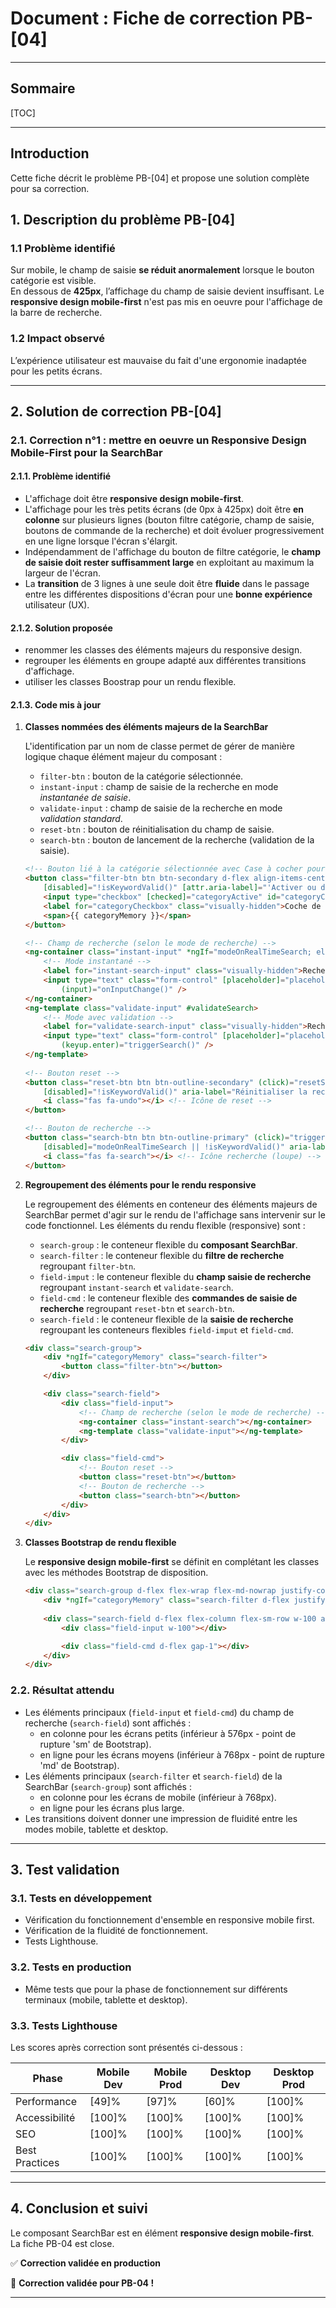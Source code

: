 # Document : Fiche de correction PB-[04]

---

## Sommaire

[TOC]

---

## Introduction

Cette fiche décrit le problème PB-[04] et propose une solution complète pour sa correction.

## 1. Description du problème PB-[04]

### 1.1 Problème identifié

Sur mobile, le champ de saisie **se réduit anormalement** lorsque le bouton catégorie est visible.  
En dessous de **425px**, l’affichage du champ de saisie devient insuffisant.
Le **responsive design mobile-first** n'est pas mis en oeuvre pour l'affichage de la barre de recherche.

### 1.2 Impact observé

L’expérience utilisateur est mauvaise du fait d'une ergonomie inadaptée pour les petits écrans.

---

## 2. Solution de correction PB-[04]

### 2.1. Correction n°1 : mettre en oeuvre un Responsive Design Mobile-First pour la SearchBar

#### 2.1.1. Problème identifié

- L'affichage doit être **responsive design mobile-first**.
- L'affichage pour les très petits écrans (de 0px à 425px) doit être **en colonne** sur plusieurs lignes (bouton filtre catégorie, champ de saisie, boutons de commande de la recherche) et doit évoluer progressivement en une ligne lorsque l'écran s'élargit.
- Indépendamment de l'affichage du bouton de filtre catégorie, le **champ de saisie doit rester suffisamment large** en exploitant au maximum la largeur de l'écran.
- La **transition** de 3 lignes à une seule doit être **fluide** dans le passage entre les différentes dispositions d'écran pour une **bonne expérience** utilisateur (UX).

#### 2.1.2. Solution proposée

- renommer les classes des éléments majeurs du responsive design.
- regrouper les éléments en groupe adapté aux différentes transitions d'affichage.
- utiliser les classes Boostrap pour un rendu flexible.

#### 2.1.3. Code mis à jour

1. **Classes nommées des éléments majeurs de la SearchBar**

    L'identification par un nom de classe permet de gérer de manière logique chaque élément majeur du composant :

    - `filter-btn` : bouton de la catégorie sélectionnée.
    - `instant-input` : champ de saisie de la recherche en mode _instantanée de saisie_.
    - `validate-input` : champ de saisie de la recherche en mode _validation standard_.
    - `reset-btn` : bouton de réinitialisation du champ de saisie.
    - `search-btn` : bouton de lancement de la recherche (validation de la saisie).

    ```html
    <!-- Bouton lié à la catégorie sélectionnée avec Case à cocher pour activer/désactiver la catégorie -->
    <button class="filter-btn btn btn-secondary d-flex align-items-center gap-2" (click)="toggleCategory()"
        [disabled]="!isKeywordValid()" [attr.aria-label]="'Activer ou désactiver la catégorie ' + categoryMemory">
        <input type="checkbox" [checked]="categoryActive" id="categoryCheckbox">
        <label for="categoryCheckbox" class="visually-hidden">Coche de la catégorie {{ categoryMemory}}</label>
        <span>{{ categoryMemory }}</span>
    </button>
    
    <!-- Champ de recherche (selon le mode de recherche) -->
    <ng-container class="instant-input" *ngIf="modeOnRealTimeSearch; else validateSearch">
        <!-- Mode instantané -->
        <label for="instant-search-input" class="visually-hidden">Recherche instantanée d’un artisan</label>
        <input type="text" class="form-control" [placeholder]="placeholder" [(ngModel)]="keyword"
            (input)="onInputChange()" />
    </ng-container>
    <ng-template class="validate-input" #validateSearch>
        <!-- Mode avec validation -->
        <label for="validate-search-input" class="visually-hidden">Recherche d’un artisan</label>
        <input type="text" class="form-control" [placeholder]="placeholder" [(ngModel)]="keyword"
            (keyup.enter)="triggerSearch()" />
    </ng-template>
        
    <!-- Bouton reset -->
    <button class="reset-btn btn btn-outline-secondary" (click)="resetSearchField()"
        [disabled]="!isKeywordValid()" aria-label="Réinitialiser la recherche">
        <i class="fas fa-undo"></i> <!-- Icône de reset -->
    </button>
    
    <!-- Bouton de recherche -->
    <button class="search-btn btn btn-outline-primary" (click)="triggerSearch()"
        [disabled]="modeOnRealTimeSearch || !isKeywordValid()" aria-label="Lancer la recherche">
        <i class="fas fa-search"></i> <!-- Icône recherche (loupe) -->
    </button>
    ```

2. **Regroupement des éléments pour le rendu responsive**

    Le regroupement des éléments en conteneur des éléments majeurs de SearchBar permet d'agir sur le rendu de l'affichage sans intervenir sur le code fonctionnel. Les éléments du rendu flexible (responsive) sont :

    - `search-group` : le conteneur flexible du **composant SearchBar**.
    - `search-filter` : le conteneur flexible du **filtre de recherche** regroupant `filter-btn`.
    - `field-imput` : le conteneur flexible du **champ saisie de recherche** regroupant `instant-search` et `validate-search`.
    - `field-cmd` : le conteneur flexible des **commandes de saisie de recherche** regroupant `reset-btn` et `search-btn`.
    - `search-field` : le conteneur flexible de la **saisie de recherche** regroupant les conteneurs flexibles `field-imput` et `field-cmd`.

    ```html
    <div class="search-group">
        <div *ngIf="categoryMemory" class="search-filter">
            <button class="filter-btn"></button>
        </div>
    
        <div class="search-field">
            <div class="field-input">
                <!-- Champ de recherche (selon le mode de recherche) -->
                <ng-container class="instant-search"></ng-container>
                <ng-template class="validate-input"></ng-template>
            </div>
    
            <div class="field-cmd">
                <!-- Bouton reset -->
                <button class="reset-btn"></button>
                <!-- Bouton de recherche -->
                <button class="search-btn"></button>
            </div>
        </div>
    </div>
    ```

3. **Classes Bootstrap de rendu flexible**

    Le **responsive design mobile-first** se définit en complétant les classes avec les méthodes Bootstrap de disposition.

    ```html
    <div class="search-group d-flex flex-wrap flex-md-nowrap justify-content-center gap-3 gap-md-2">
        <div *ngIf="categoryMemory" class="search-filter d-flex justify-content-center"></div>
        
        <div class="search-field d-flex flex-column flex-sm-row w-100 align-items-center gap-2 gap-sm-1">
            <div class="field-input w-100"></div>
    
            <div class="field-cmd d-flex gap-1"></div>
        </div>
    </div>
    ```

### 2.2. Résultat attendu

- Les éléments principaux (`field-input` et `field-cmd`) du champ de recherche (`search-field`) sont affichés :
  - en colonne pour les écrans petits (inférieur à 576px - point de rupture 'sm' de Bootstrap).
  - en ligne pour les écrans moyens (inférieur à 768px - point de rupture 'md' de Bootstrap).
- Les éléments principaux (`search-filter` et `search-field`) de la SearchBar (`search-group`) sont affichés :
  - en colonne pour les écrans de mobile (inférieur à 768px).
  - en ligne pour les écrans plus large.
- Les transitions doivent donner une impression de fluidité entre les modes mobile, tablette et desktop.

---

## 3. Test validation

### 3.1. Tests en développement

- Vérification du fonctionnement d'ensemble en responsive mobile first.
- Vérification de la fluidité de fonctionnement.
- Tests Lighthouse.

### 3.2. Tests en production

- Même tests que pour la phase de fonctionnement sur différents terminaux (mobile, tablette et desktop).

### 3.3. Tests Lighthouse

Les scores après correction sont présentés ci-dessous :

| Phase | Mobile Dev | Mobile Prod | Desktop Dev | Desktop Prod |
|-------|-----------|------------|------------|------------|
| Performance | [49]% | [97]% | [60]% | [100]% |
| Accessibilité | [100]% | [100]% | [100]% | [100]% |
| SEO | [100]% | [100]% | [100]% | [100]% |
| Best Practices | [100]% | [100]% | [100]% | [100]% |

---

## 4. Conclusion et suivi

Le composant SearchBar est en élément **responsive design mobile-first**.
La fiche PB-04 est close.

✅ **Correction validée en production**

🚀 **Correction validée pour PB-04 !**

---
